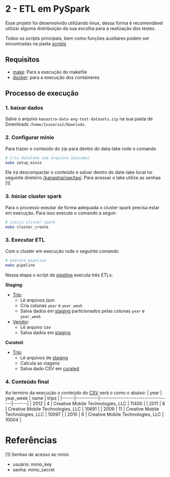 # 2 - ETL em PySpark
Esse projeto foi desenvolvido utilizando linux, dessa forma é recomendável utilizar alguma distribuição da sua escolha para a realização dos testes.

Todos os scripts principais, bem como funções auxiliares podem ser encontradas na pasta [scripts](scripts/)

## Requisitos
  - [make](https://pt.linux-console.net/?p=14595): Para a execução do makefile
  - [docker](https://docs.docker.com/engine/install/ubuntu/): para a execução dos containeres


## Processo de execução

### 1. baixar dados
Salve o arquivo `kanastra-data-eng-test-datasets.zip` na sua pasta de Downloads `/home/{usuario}/Downlods`.

### 2. Configurar minio
Para trazer o conteúdo do zip para dentro do data-lake rode o comando

```bash
# Cria datalake com arquivos baixados
make setup_minio
```
Ele irá descompactar o conteúdo e salvar dentro do data-lake local no seguinte diretório [/kanastra/raw/taxi](localhost:9001/browser/kanastra/raw/taxi/). Para acessar o lake utilize as senhas [1]

### 3. Iniciar cluster spark
Para o processo exeutar de forma adequada o cluster spark precisa estar em execução. Para isso execute o comando a seguir:
```bash
# inicia clister spark
make cluster_create
```
### 3. Executar ETL
Com o cluster em execução rode o seguinte comando
```bash
# executa pipeline
make pipeline
```

Nessa etapa o script de [pipeline](scripts/pipeline.py) executa três ETLs:

**Staging**:
- [Trip](scripts/trip_staging.py):
  - Lê arquivos json
  - Cria colunas `year` e `year_week`
  - Salva dados em [staging](http://localhost:9001/browser/kanastra/staging/taxi-trips/) particionados pelas colunas `year` e `year_week`
- [Vendor](scripts/vendor_staging.py):
  - Lê arquivo csv
  - Salva dados em [staging](http://localhost:9001/browser/kanastra/staging/vendor-lookup/)

**Curated**:
- [Trip](scripts/trip_curated.py):
  - Lê arquivos de [staging](http://localhost:9001/browser/kanastra/staging/)
  - Calcula as viagens
  - Salva dado CSV em [curated](http://localhost:9001/browser/kanastra/curated/taxi-trips.csv/)


### 4. Conteúdo final
Ao termino da execução o conteúdo do [CSV](arquivo.csv) será o como o abaixo:
| year | year_week | name                              | trips |
|------|-----------|-----------------------------------|-------|
| 2012 | 4         | Creative Mobile Technologies, LLC | 11400 |
| 2011 | 8         | Creative Mobile Technologies, LLC | 10691 |
| 2009 | 11        | Creative Mobile Technologies, LLC | 10097 |
| 2010 | 6         | Creative Mobile Technologies, LLC | 10004 |

# Referências
[1] Senhas de acesso ao minio
  - usuário: minio_key
  - senha: minio_secret